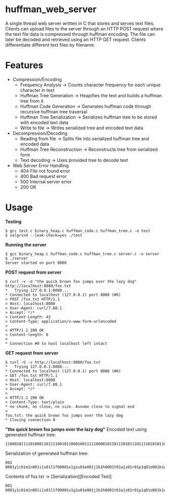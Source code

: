 # huffman_web_server

A single thread web server written in C that stores and serves text files. Clients can upload files to the server through an HTTP POST request where the text file data is compressed through huffman encoding. The file can later be decoded and retrieved using an HTTP GET request. Clients differentiate different text files by filename. 

# Features
- Compression/Encoding
    - Frequency Analysis -> Counts character frequency for each unique character in text
    - Huffman Tree Generation -> Heapifies the text and builds a huffman tree from it
    - Huffman Code Generation -> Generates huffman code through recursive huffman tree traversal
    - Huffman Tree Serialization -> Serializes huffman tree to be stored with encoded text data
    - Write to file -> Writes serialized tree and encoded text data 
- Decompression/Decoding
    - Reading from file -> Splits file into serialized huffman tree and encoded data
    - Huffman Tree Reconstruction -> Reconstructs tree from serialized form
    - Text decoding -> Uses provided tree to decode text
- Web Server Error Handling
    - 404 File not found error
    - 400 Bad request error 
    - 500 Internal server error
    - 200 OK

# Usage
**Testing**
```
$ gcc test.c binary_heap.c huffman_code.c huffman_tree.c -o test
$ valgrind --leak-check=yes ./test
```

**Running the server**
```
$ gcc binary_heap.c huffman_code.c huffman_tree.c server.c -o server
$ ./server
Server started on port 8080
```

**POST request from server**
```
$ curl -v -d "the quick brown fox jumps over the lazy dog" http://localhost:8080/fox.txt
*   Trying 127.0.0.1:8080...
* Connected to localhost (127.0.0.1) port 8080 (#0)
> POST /fox.txt HTTP/1.1
> Host: localhost:8080
> User-Agent: curl/7.88.1
> Accept: */*
> Content-Length: 43
> Content-Type: application/x-www-form-urlencoded
> 
< HTTP/1.1 200 OK
< Content-length: 0
< 
* Connection #0 to host localhost left intact
```


**GET request from server**
```
$ curl -G -v http://localhost:8080/fox.txt
*   Trying 127.0.0.1:8080...
* Connected to localhost (127.0.0.1) port 8080 (#0)
> GET /fox.txt HTTP/1.1
> Host: localhost:8080
> User-Agent: curl/7.88.1
> Accept: */*
> 
< HTTP/1.1 200 OK
< Content-Type: text/plain
* no chunk, no close, no size. Assume close to signal end
< 
fox.txt: the quick brown fox jumps over the lazy dog
* Closing connection 0
```

**"the quick brown fox jumps over the lazy dog"**
Encoded text using generated huffman tree:
```
110001011110100011011110010110001001111100001011011101011101111010101100011111110100000010110010010101011011001101001110111110101011010001100010111101000011101100101100110100000111111111010001
```

Serialization of generated huffman tree:
```
001 0001y1c01m1n001i1s01l1f00001x1g1u01e001j1b1h0001t01a1z01r01p1q01o001k1w01v1d
```

Contents of fox.txt -> [Serialization][Encoded Text]
```
001 0001y1c01m1n001i1s01l1f00001x1g1u01e001j1b1h0001t01a1z01r01p1q01o001k1w01v1d110001011110100011011110010110001001111100001011011101011101111010101100011111110100000010110010010101011011001101001110111110101011010001100010111101000011101100101100110100000111111111010001
```

